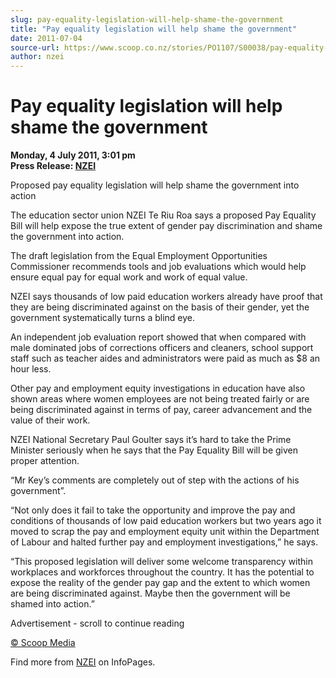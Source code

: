 ```yaml
---
slug: pay-equality-legislation-will-help-shame-the-government
title: "Pay equality legislation will help shame the government"
date: 2011-07-04
source-url: https://www.scoop.co.nz/stories/PO1107/S00038/pay-equality-legislation-will-help-shame-the-government.htm
author: nzei
---
```

Pay equality legislation will help shame the government
=======================================================

**Monday, 4 July 2011, 3:01 pm**  
**Press Release: [NZEI](https://info.scoop.co.nz/NZEI)**

Proposed pay equality legislation will help shame the government into action

The education sector union NZEI Te Riu Roa says a proposed Pay Equality Bill will help expose the true extent of gender pay discrimination and shame the government into action.

The draft legislation from the Equal Employment Opportunities Commissioner recommends tools and job evaluations which would help ensure equal pay for equal work and work of equal value.

NZEI says thousands of low paid education workers already have proof that they are being discriminated against on the basis of their gender, yet the government systematically turns a blind eye.

An independent job evaluation report showed that when compared with male dominated jobs of corrections officers and cleaners, school support staff such as teacher aides and administrators were paid as much as $8 an hour less.

Other pay and employment equity investigations in education have also shown areas where women employees are not being treated fairly or are being discriminated against in terms of pay, career advancement and the value of their work.

NZEI National Secretary Paul Goulter says it’s hard to take the Prime Minister seriously when he says that the Pay Equality Bill will be given proper attention.

“Mr Key’s comments are completely out of step with the actions of his government”.

“Not only does it fail to take the opportunity and improve the pay and conditions of thousands of low paid education workers but two years ago it moved to scrap the pay and employment equity unit within the Department of Labour and halted further pay and employment investigations,” he says.

“This proposed legislation will deliver some welcome transparency within workplaces and workforces throughout the country. It has the potential to expose the reality of the gender pay gap and the extent to which women are being discriminated against. Maybe then the government will be shamed into action.”

Advertisement - scroll to continue reading





[© Scoop Media](http://www.scoop.co.nz/about/terms.html)

Find more from [NZEI](https://info.scoop.co.nz/NZEI) on InfoPages.